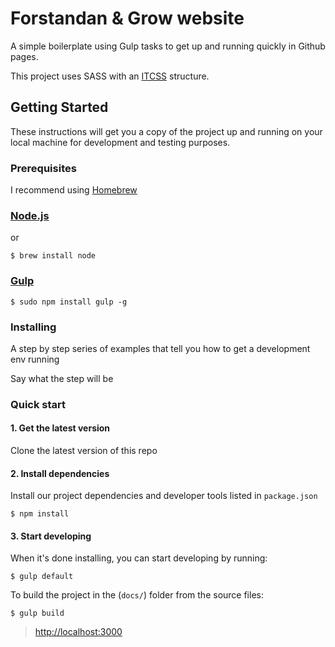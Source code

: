 # Forstandan & Grow website

A simple boilerplate using Gulp tasks to get up and running quickly in Github pages.

This project uses SASS with an [ITCSS](https://www.xfive.co/blog/itcss-scalable-maintainable-css-architecture/) structure.

## Getting Started

These instructions will get you a copy of the project up and running on your local machine for development and testing purposes.

### Prerequisites

I recommend using [Homebrew](http://brew.sh/ "Homebrew")

### [Node.js](https://nodejs.org/en/ "Node.js")

or

```shell
$ brew install node
```

### [Gulp](https://gulpjs.com/)

```shell
$ sudo npm install gulp -g
```

### Installing

A step by step series of examples that tell you how to get a development env running

Say what the step will be

### <a name="start"></a>Quick start

#### 1. Get the latest version

Clone the latest version of this repo

#### 2. Install dependencies

Install our project dependencies and developer tools listed in `package.json`

```shell
$ npm install
```

#### 3. Start developing

When it's done installing, you can start developing by running:

```shell
$ gulp default
```

To build the project in the (`docs/`) folder from the source files:

```shell
$ gulp build
```

> [http://localhost:3000](http://localhost:3000)

